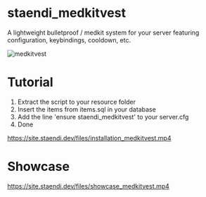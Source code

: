 # staendi_medkitvest
 A lightweight bulletproof / medkit system for your server featuring configuration, keybindings, cooldown, etc.

![medkitvest](https://site.staendi.dev/files/medkitvest.png)

# Tutorial
1. Extract the script to your resource folder
2. Insert the items from items.sql in your database
3. Add the line 'ensure staendi_medkitvest' to your server.cfg
4. Done

https://site.staendi.dev/files/installation_medkitvest.mp4

# Showcase
https://site.staendi.dev/files/showcase_medkitvest.mp4
